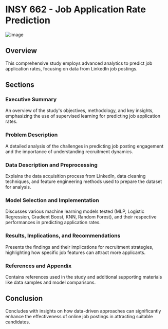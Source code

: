 # INSY 662 - Job Application Rate Prediction
![image](https://github.com/xutiantony/projects/assets/103725419/ca1280d6-57e8-48ef-8801-7506bd2b26e8)

## Overview
This comprehensive study employs advanced analytics to predict job application rates, focusing on data from LinkedIn job postings.

## Sections

### Executive Summary
An overview of the study's objectives, methodology, and key insights, emphasizing the use of supervised learning for predicting job application rates.

### Problem Description
A detailed analysis of the challenges in predicting job posting engagement and the importance of understanding recruitment dynamics.

### Data Description and Preprocessing
Explains the data acquisition process from LinkedIn, data cleaning techniques, and feature engineering methods used to prepare the dataset for analysis.

### Model Selection and Implementation
Discusses various machine learning models tested (MLP, Logistic Regression, Gradient Boost, KNN, Random Forest), and their respective performances in predicting application rates.

### Results, Implications, and Recommendations
Presents the findings and their implications for recruitment strategies, highlighting how specific job features can attract more applicants.

### References and Appendix
Contains references used in the study and additional supporting materials like data samples and model comparisons.

## Conclusion
Concludes with insights on how data-driven approaches can significantly enhance the effectiveness of online job postings in attracting suitable candidates.
